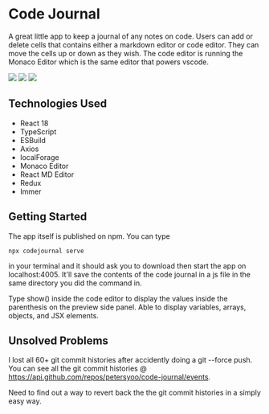 # Code Journal

A great little app to keep a journal of any notes on code. Users can add or delete cells that contains either a markdown editor or code editor. They can move the cells up or down as they wish. The code editor is running the Monaco Editor which is the same editor that powers vscode.

![](https://i.imgur.com/yoILrlk.png)
![](https://i.imgur.com/rqzwK1r.png)
![](https://i.imgur.com/VtyiLzh.png)

## Technologies Used

- React 18
- TypeScript
- ESBuild
- Axios
- localForage
- Monaco Editor
- React MD Editor
- Redux
- Immer

## Getting Started

The app itself is published on npm. You can type

```
npx codejournal serve
```

in your terminal and it should ask you to download then start the app on localhost:4005. It'll save the contents of the code journal in a js file in the same directory you did the command in.

Type show() inside the code editor to display the values inside the parenthesis on the preview side panel. Able to display variables, arrays, objects, and JSX elements.

## Unsolved Problems

I lost all 60+ git commit histories after accidently doing a git --force push. You can see all the git commit histories @ https://api.github.com/repos/petersyoo/code-journal/events.

Need to find out a way to revert back the the git commit histories in a simply easy way.
